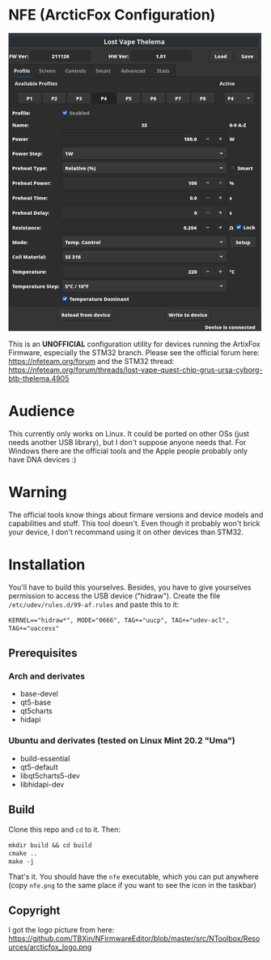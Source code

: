 # NFE (ArcticFox Configuration)

![](res/nfe_ss.png)

This is an **UNOFFICIAL** configuration utility for devices running the ArtixFox Firmware, especially the STM32 branch.
Please see the official forum here:
https://nfeteam.org/forum
and the STM32 thread:
https://nfeteam.org/forum/threads/lost-vape-quest-chip-grus-ursa-cyborg-btb-thelema.4905

# Audience
This currently only works on Linux. It could be ported on other OSs (just needs another USB library), but I don't suppose anyone needs that. For Windows there are the official tools and the Apple people probably only have DNA devices :)

# Warning
The official tools know things about firmare versions and device models and capabilities and stuff. This tool doesn't.
Even though it probably won't brick your device, I don't recommand using it on other devices than STM32.

# Installation
You'll have to build this yourselves.
Besides, you have to give yourselves permission to access the USB device ("hidraw").
Create the file `/etc/udev/rules.d/99-af.rules` and paste this to it:
```
KERNEL=="hidraw*", MODE="0666", TAG+="uucp", TAG+="udev-acl", TAG+="uaccess"
```

## Prerequisites
### Arch and derivates
- base-devel
- qt5-base
- qt5charts
- hidapi

### Ubuntu and derivates (tested on Linux Mint 20.2 "Uma")
- build-essential
- qt5-default
- libqt5charts5-dev
- libhidapi-dev

## Build
Clone this repo and `cd` to it. Then:
```
mkdir build && cd build
cmake ..
make -j
```
That's it. You should have the `nfe` executable, which you can put anywhere (copy `nfe.png` to the same place if you want to see the icon in the taskbar)

## Copyright
I got the logo picture from here: https://github.com/TBXin/NFirmwareEditor/blob/master/src/NToolbox/Resources/arcticfox_logo.png
